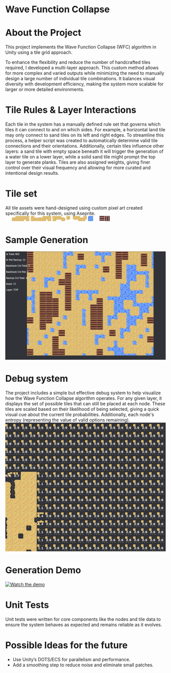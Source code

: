 Wave Function Collapse
========================

# About the Project

This project implements the Wave Function Collapse (WFC) algorithm in Unity using a tile grid approach.

To enhance the flexibility and reduce the number of handcrafted tiles required, I developed a multi-layer approach. This custom method allows for more complex and varied outputs while minimizing the need to manually design a large number of individual tile combinations. It balances visual diversity with development efficiency, making the system more scalable for larger or more detailed environments.

# Tile Rules & Layer Interactions
Each tile in the system has a manually defined rule set that governs which tiles it can connect to and on which sides. For example, a horizontal land tile may only connect to sand tiles on its left and right edges. To streamline this process, a helper script was created to automatically determine valid tile connections and their orientations. Additionally, certain tiles influence other layers: a sand tile with empty space beneath it will trigger the generation of a water tile on a lower layer, while a solid sand tile might prompt the top layer to generate planks. Tiles are also assigned weights, giving finer control over their visual frequency and allowing for more curated and intentional design results.

# Tile set
All tile assets were hand-designed using custom pixel art created specifically for this system, using Aseprite.
![Middle TileSet](Assets/Materials/Mid%20Tiles/landTileMap.png "Middle TileSet")
![Bot TileSet](Assets/Materials/Bot%20Tiles/bottomTileMap.png "Bot TileSet")
![Top TileSet](Assets/Materials/Top%20Tiles/TopTileMap.png "Top TileSet")

# Sample Generation
![Sample Generation](ImageVideos/FinalGeneration.png "Sample Generation")

# Debug system
The project includes a simple but effective debug system to help visualize how the Wave Function Collapse algorithm operates. For any given layer, it displays the set of possible tiles that can still be placed at each node. These tiles are scaled based on their likelihood of being selected, giving a quick visual cue about the current tile probabilities. Additionally, each node's entropy (representing the value of valid options remaining).
![Sample Debug](ImageVideos/debugSystem.png "Sample Debug")

# Generation Demo
[![Watch the demo](https://img.youtube.com/vi/TCJ5kTIdp04/0.jpg)](https://www.youtube.com/watch?v=TCJ5kTIdp04)

# Unit Tests
Unit tests were written for core components like the nodes and tile data to ensure the system behaves as expected and remains reliable as it evolves.

# Possible Ideas for the future
- Use Unity’s DOTS/ECS for parallelism and performance.
- Add a smoothing step to reduce noise and eliminate small patches.
